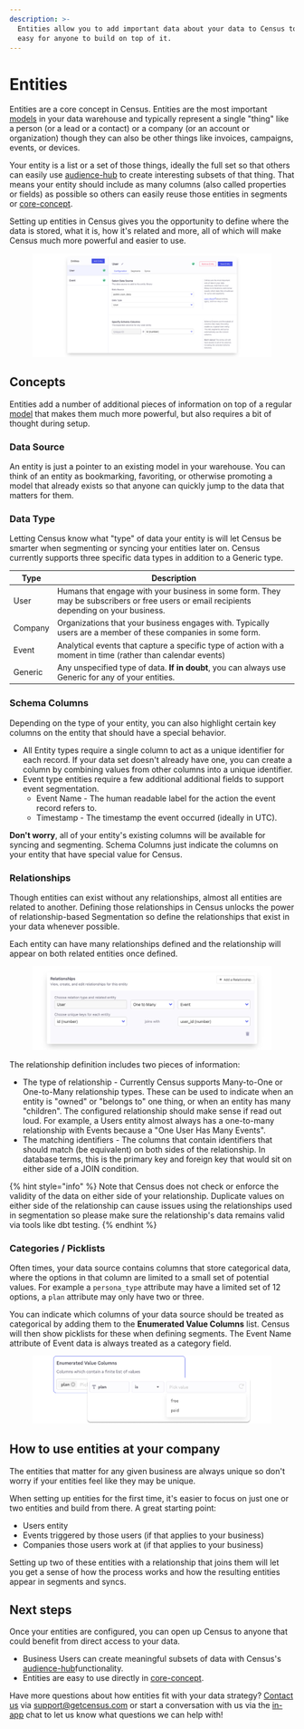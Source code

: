 ```yaml
---
description: >-
  Entities allow you to add important data about your data to Census to make it
  easy for anyone to build on top of it.
---
```


# Entities

Entities are a core concept in Census. Entities are the most important [models](models/ "mention") in your data warehouse and typically represent a single "thing" like a person (or a lead or a contact) or a company (or an account or organization) though they can also be other things like invoices, campaigns, events, or devices.

Your entity is a list or a set of those things, ideally the full set so that others can easily use [audience-hub](../audience-hub/ "mention") to create interesting subsets of that thing. That means your entity should include as many columns (also called properties or fields) as possible so others can easily reuse those entities in segments or [core-concept](../core-concept/ "mention").

Setting up entities in Census gives you the opportunity to define where the data is stored, what it is, how it's related and more, all of which will make Census much more powerful and easier to use.

<figure><img src="../../.gitbook/assets/screely-1670199211607.png" alt=""><figcaption></figcaption></figure>

## Concepts

Entities add a number of additional pieces of information on top of a regular [model](models/) that makes them much more powerful, but also requires a bit of thought during setup.

### Data Source

An entity is just a pointer to an existing model in your warehouse. You can think of an entity as bookmarking, favoriting, or otherwise promoting a model that already exists so that anyone can quickly jump to the data that matters for them.

### Data Type

Letting Census know what "type" of data your entity is will let Census be smarter when segmenting or syncing your entities later on. Census currently supports three specific data types in addition to a Generic type.

| Type    | Description                                                                                                                               |
| ------- | ----------------------------------------------------------------------------------------------------------------------------------------- |
| User    | Humans that engage with your business in some form. They may be subscribers or free users or email recipients depending on your business. |
| Company | Organizations that your business engages with. Typically users are a member of these companies in some form.                              |
| Event   | Analytical events that capture a specific type of action with a moment in time (rather than calendar events)                              |
| Generic | Any unspecified type of data. **If in doubt**, you can always use Generic for any of your entities.                                       |

### Schema Columns

Depending on the type of your entity, you can also highlight certain key columns on the entity that should have a special behavior.

* All Entity types require a single column to act as a unique identifier for each record. If your data set doesn't already have one, you can create a column by combining values from other columns into a unique identifier.
* Event type entities require a few additional additional fields to support event segmentation.
  * Event Name - The human readable label for the action the event record refers to.
  * Timestamp - The timestamp the event occurred (ideally in UTC).

**Don't worry**, all of your entity's existing columns will be available for syncing and segmenting. Schema Columns just indicate the columns on your entity that have special value for Census.

### Relationships

Though entities can exist without any relationships, almost all entities are related to another. Defining those relationships in Census unlocks the power of relationship-based Segmentation so define the relationships that exist in your data whenever possible.

Each entity can have many relationships defined and the relationship will appear on both related entities once defined.

<figure><img src="../../.gitbook/assets/screely-1670199092950.png" alt=""><figcaption></figcaption></figure>

The relationship definition includes two pieces of information:

* The type of relationship - Currently Census supports Many-to-One or One-to-Many relationship types. These can be used to indicate when an entity is "owned" or "belongs to" one thing, or when an entity has many "children". The configured relationship should make sense if read out loud. For example, a Users entity almost always has a one-to-many relationship with Events because a "One User Has Many Events".
* The matching identifiers - The columns that contain identifiers that should match (be equivalent) on both sides of the relationship. In database terms, this is the primary key and foreign key that would sit on either side of a JOIN condition.

{% hint style="info" %}
Note that Census does not check or enforce the validity of the data on either side of your relationship. Duplicate values on either side of the relationship can cause issues using the relationships used in segmentation so please make sure the relationship's data remains valid via tools like dbt testing.
{% endhint %}



### Categories / Picklists

Often times, your data source contains columns that store categorical data, where the options in that column are limited to a small set of potential values. For example a `persona_type` attribute may have a limited set of 12 options, a `plan` attribute may only have two or three.&#x20;

You can indicate which columns of your data source should be treated as categorical by adding them to the **Enumerated Value Columns** list. Census will then show picklists for these when defining segments. The Event Name attribute of Event data is always treated as a category field.

<figure><img src="../../.gitbook/assets/Category Columns.png" alt=""><figcaption></figcaption></figure>



## How to use entities at your company

The entities that matter for any given business are always unique so don't worry if your entities feel like they may be unique.

When setting up entities for the first time, it's easier to focus on just one or two entities and build from there. A great starting point:

* Users entity
* Events triggered by those users (if that applies to your business)
* Companies those users work at (if that applies to your business)

Setting up two of these entities with a relationship that joins them will let you get a sense of how the process works and how the resulting entities appear in segments and syncs.

## Next steps

Once your entities are configured, you can open up Census to anyone that could benefit from direct access to your data.

* Business Users can create meaningful subsets of data with Census's [audience-hub](../audience-hub/ "mention")functionality.
* Entities are easy to use directly in [core-concept](../core-concept/ "mention").

Have more questions about how entities fit with your data strategy? [Contact us](mailto:support@getcensus.com) via support@getcensus.com or start a conversation with us via the [in-app](https://app.getcensus.com) chat to let us know what questions we can help with!
